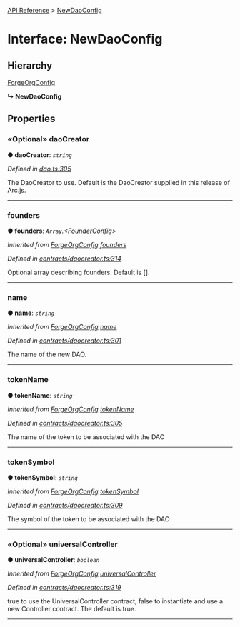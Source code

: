 [API Reference](../README.md) > [NewDaoConfig](../interfaces/NewDaoConfig.md)



# Interface: NewDaoConfig

## Hierarchy


 [ForgeOrgConfig](ForgeOrgConfig.md)

**↳ NewDaoConfig**








## Properties
<a id="daoCreator"></a>

### «Optional» daoCreator

**●  daoCreator**:  *`string`* 

*Defined in [dao.ts:305](https://github.com/daostack/arc.js/blob/616f6e7/lib/dao.ts#L305)*



The DaoCreator to use. Default is the DaoCreator supplied in this release of Arc.js.




___

<a id="founders"></a>

###  founders

**●  founders**:  *`Array`.<[FounderConfig](FounderConfig.md)>* 

*Inherited from [ForgeOrgConfig](ForgeOrgConfig.md).[founders](ForgeOrgConfig.md#founders)*

*Defined in [contracts/daocreator.ts:314](https://github.com/daostack/arc.js/blob/616f6e7/lib/contracts/daocreator.ts#L314)*



Optional array describing founders. Default is [].




___

<a id="name"></a>

###  name

**●  name**:  *`string`* 

*Inherited from [ForgeOrgConfig](ForgeOrgConfig.md).[name](ForgeOrgConfig.md#name)*

*Defined in [contracts/daocreator.ts:301](https://github.com/daostack/arc.js/blob/616f6e7/lib/contracts/daocreator.ts#L301)*



The name of the new DAO.




___

<a id="tokenName"></a>

###  tokenName

**●  tokenName**:  *`string`* 

*Inherited from [ForgeOrgConfig](ForgeOrgConfig.md).[tokenName](ForgeOrgConfig.md#tokenName)*

*Defined in [contracts/daocreator.ts:305](https://github.com/daostack/arc.js/blob/616f6e7/lib/contracts/daocreator.ts#L305)*



The name of the token to be associated with the DAO




___

<a id="tokenSymbol"></a>

###  tokenSymbol

**●  tokenSymbol**:  *`string`* 

*Inherited from [ForgeOrgConfig](ForgeOrgConfig.md).[tokenSymbol](ForgeOrgConfig.md#tokenSymbol)*

*Defined in [contracts/daocreator.ts:309](https://github.com/daostack/arc.js/blob/616f6e7/lib/contracts/daocreator.ts#L309)*



The symbol of the token to be associated with the DAO




___

<a id="universalController"></a>

### «Optional» universalController

**●  universalController**:  *`boolean`* 

*Inherited from [ForgeOrgConfig](ForgeOrgConfig.md).[universalController](ForgeOrgConfig.md#universalController)*

*Defined in [contracts/daocreator.ts:319](https://github.com/daostack/arc.js/blob/616f6e7/lib/contracts/daocreator.ts#L319)*



true to use the UniversalController contract, false to instantiate and use a new Controller contract. The default is true.




___


